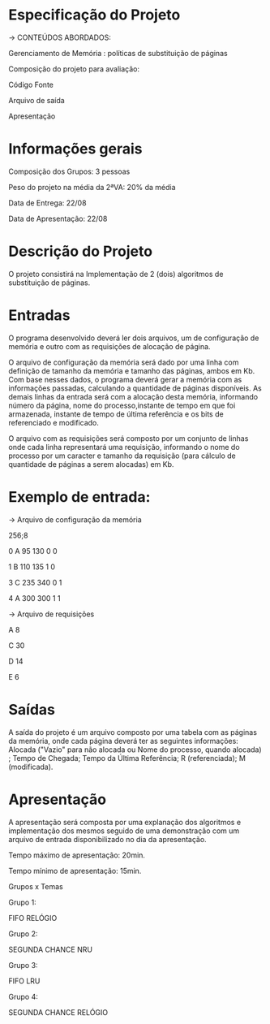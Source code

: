 # Especificação do Projeto

-> CONTEÚDOS ABORDADOS: 

Gerenciamento de Memória : políticas de substituição de páginas

Composição do projeto para avaliação:

Código Fonte

Arquivo de saída

Apresentação

# Informações gerais

Composição dos Grupos: 3 pessoas

Peso do projeto na média da 2ªVA: 20% da média

Data de Entrega: 22/08

Data de Apresentação: 22/08


# Descrição do Projeto

O projeto consistirá na Implementação de 2 (dois) algoritmos de substituição de páginas.

 

# Entradas

O programa desenvolvido deverá ler dois arquivos, um de configuração de memória e outro com as requisições de alocação de página.

O arquivo de configuração da memória será dado por uma linha com definição de tamanho da memória e tamanho das páginas, ambos em Kb. Com base nesses dados, o programa deverá gerar a memória com as informações passadas, calculando a quantidade de páginas disponíveis. As demais linhas da entrada será com a alocação desta memória, informando número da página, nome do processo,instante de tempo em que foi armazenada, instante de tempo de última referência e os bits de referenciado e modificado.

O arquivo com as requisições será composto por um conjunto de linhas onde cada linha representará uma requisição, informando o nome do processo por um caracter e tamanho da requisição (para cálculo de quantidade de páginas a serem alocadas) em Kb.

# Exemplo de entrada:

-> Arquivo de configuração da memória

256;8

0 A 95 130 0 0 

1 B 110 135 1 0

3 C 235 340 0 1

4 A 300 300 1 1 

-> Arquivo de requisições

A 8

C 30

D 14

E 6


# Saídas

A saída do projeto é um arquivo composto por uma tabela com as páginas da memória, onde cada página deverá ter as seguintes informações: Alocada ("Vazio" para não alocada ou Nome do processo, quando alocada) ; Tempo de Chegada; Tempo da Última Referência; R (referenciada); M (modificada).

# Apresentação

A apresentação será composta por uma explanação dos algoritmos e implementação dos mesmos seguido de uma demonstração com um arquivo de entrada disponibilizado no dia da apresentação.

Tempo máximo de apresentação: 20min.

Tempo mínimo de apresentação: 15min.

 

Grupos x Temas

Grupo 1: 

FIFO
RELÓGIO

Grupo 2: 

SEGUNDA CHANCE
NRU

Grupo 3:

FIFO
LRU

Grupo 4: 

SEGUNDA CHANCE
RELÓGIO
